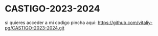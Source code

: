 # CASTIGO-2023-2024

si quieres acceder a mi codigo pincha aqui: https://github.com/vitaliy-pg/CASTIGO-2023-2024.git
